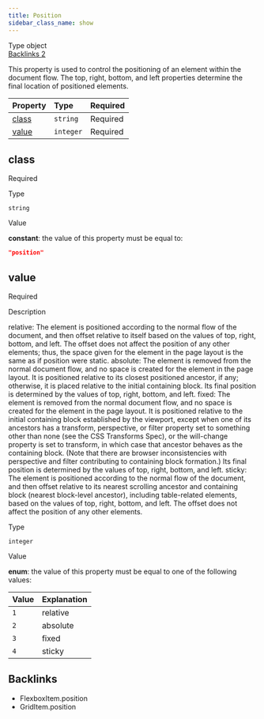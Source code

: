 ```yaml
---
title: Position
sidebar_class_name: show
---
```


<div className="section-badges">

<div className="badge type">
        <span className="label">Type</span>
        <span className="value">object</span>
      </div>

<a href="#backlinks" className="badge backlinks">
          <span className="label">Backlinks</span>
          <span className="value">2</span>
        </a>

</div>

This property is used to control the positioning of an element within the document flow. The top, right, bottom, and left properties determine the final location of positioned elements.

<div className="property-preview">

<div className="property-table">

| Property        | Type      | Required                                            |
| :-------------- | :-------- | :-------------------------------------------------- |
| [class](#class) | `string`  | <span className="property-required">Required</span> |
| [value](#value) | `integer` | <span className="property-required">Required</span> |

</div>

</div>

<div className="property">

<div className="property-heading">

## class

<span className="property-required">Required</span>

</div>

<div className="property-item">

Type

`string`

</div>

<div className="property-item">

Value

<div className="value-description">

**constant**: the value of this property must be equal to:

```json
"position"
```

</div>

</div>

</div>

<div className="property">

<div className="property-heading">

## value

<span className="property-required">Required</span>

</div>

<div className="property-item">

Description

<div>

relative:  The element is positioned according to the normal flow of the document,  and then offset relative to itself based on the values of top, right, bottom, and left.  The offset does not affect the position of any other elements;  thus, the space given for the element in the page layout is the same as if position were static.
absolute: The element is removed from the normal document flow,  and no space is created for the element in the page layout.  It is positioned relative to its closest positioned ancestor, if any;  otherwise, it is placed relative to the initial containing block.  Its final position is determined by the values of top, right, bottom, and left.
fixed: The element is removed from the normal document flow,  and no space is created for the element in the page layout.  It is positioned relative to the initial containing block established by the viewport,  except when one of its ancestors has a transform, perspective,  or filter property set to something other than none (see the CSS Transforms Spec),  or the will-change property is set to transform, in which case that ancestor behaves as the containing block.  (Note that there are browser inconsistencies with perspective and filter contributing to containing block formation.)  Its final position is determined by the values of top, right, bottom, and left.
sticky: The element is positioned according to the normal flow of the document,  and then offset relative to its nearest scrolling ancestor and containing block (nearest block-level ancestor),  including table-related elements, based on the values of top, right, bottom, and left.  The offset does not affect the position of any other elements.

</div>

</div>

<div className="property-item">

Type

`integer`

</div>

<div className="property-item">

Value

<div className="value-description">

**enum**: the value of this property must be equal to one of the following values:

| Value | Explanation                                      |
| :---- | :----------------------------------------------- |
| `1`   | <div className="enum-description">relative</div> |
| `2`   | <div className="enum-description">absolute</div> |
| `3`   | <div className="enum-description">fixed</div>    |
| `4`   | <div className="enum-description">sticky</div>   |

</div>

</div>

</div>

<div id="backlinks" className="section-backlinks">

<div className="backlinks-title"><h2>Backlinks</h2></div>

<ul className="backlinks-list">

<li className="backlink">
      <Link to='/specs/layout/flexbox-item#position'>FlexboxItem.position</Link>
      </li>

<li className="backlink">
      <Link to='/specs/layout/grid-item#position'>GridItem.position</Link>
      </li>

</ul>

</div>
